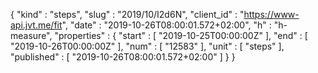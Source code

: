 {
  "kind" : "steps",
  "slug" : "2019/10/I2d6N",
  "client_id" : "https://www-api.jvt.me/fit",
  "date" : "2019-10-26T08:00:01.572+02:00",
  "h" : "h-measure",
  "properties" : {
    "start" : [ "2019-10-25T00:00:00Z" ],
    "end" : [ "2019-10-26T00:00:00Z" ],
    "num" : [ "12583" ],
    "unit" : [ "steps" ],
    "published" : [ "2019-10-26T08:00:01.572+02:00" ]
  }
}
